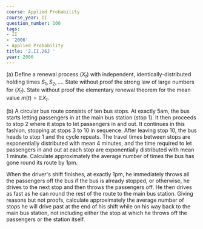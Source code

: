 ```yaml
---
course: Applied Probability
course_year: II
question_number: 100
tags:
- II
- '2006'
- Applied Probability
title: '2.II.26J '
year: 2006
---
```



(a) Define a renewal process $\left(X_{t}\right)$ with independent, identically-distributed holding times $S_{1}, S_{2}, \ldots .$ State without proof the strong law of large numbers for $\left(X_{t}\right)$. State without proof the elementary renewal theorem for the mean value $m(t)=\mathbb{E} X_{t}$.

(b) A circular bus route consists of ten bus stops. At exactly 5am, the bus starts letting passengers in at the main bus station (stop 1). It then proceeds to stop 2 where it stops to let passengers in and out. It continues in this fashion, stopping at stops 3 to 10 in sequence. After leaving stop 10, the bus heads to stop 1 and the cycle repeats. The travel times between stops are exponentially distributed with mean 4 minutes, and the time required to let passengers in and out at each stop are exponentially distributed with mean 1 minute. Calculate approximately the average number of times the bus has gone round its route by $1 \mathrm{pm}$.

When the driver's shift finishes, at exactly $1 \mathrm{pm}$, he immediately throws all the passengers off the bus if the bus is already stopped, or otherwise, he drives to the next stop and then throws the passengers off. He then drives as fast as he can round the rest of the route to the main bus station. Giving reasons but not proofs, calculate approximately the average number of stops he will drive past at the end of his shift while on his way back to the main bus station, not including either the stop at which he throws off the passengers or the station itself.